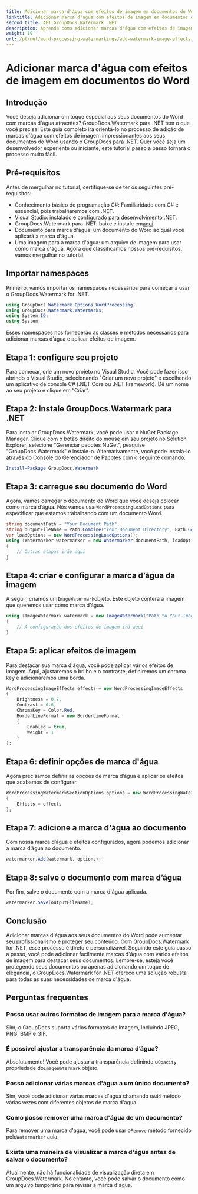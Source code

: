 ```yaml
---
title: Adicionar marca d'água com efeitos de imagem em documentos do Word
linktitle: Adicionar marca d'água com efeitos de imagem em documentos do Word
second_title: API GroupDocs.Watermark .NET
description: Aprenda como adicionar marcas d'água com efeitos de imagem aos seus documentos do Word usando GroupDocs.Watermark for .NET. Siga nosso guia passo a passo para obter resultados impressionantes.
weight: 19
url: /pt/net/word-processing-watermarkings/add-watermark-image-effects-word-docs/
---
```


# Adicionar marca d'água com efeitos de imagem em documentos do Word

## Introdução
Você deseja adicionar um toque especial aos seus documentos do Word com marcas d'água atraentes? GroupDocs.Watermark para .NET tem o que você precisa! Este guia completo irá orientá-lo no processo de adição de marcas d'água com efeitos de imagem impressionantes aos seus documentos do Word usando o GroupDocs para .NET. Quer você seja um desenvolvedor experiente ou iniciante, este tutorial passo a passo tornará o processo muito fácil.
## Pré-requisitos
Antes de mergulhar no tutorial, certifique-se de ter os seguintes pré-requisitos:
- Conhecimento básico de programação C#: Familiaridade com C# é essencial, pois trabalharemos com .NET.
- Visual Studio: instalado e configurado para desenvolvimento .NET.
-  GroupDocs.Watermark para .NET: baixe e instale em[aqui](https://releases.groupdocs.com/Watermark/net/).
- Documento para marca d'água: um documento do Word ao qual você aplicará a marca d'água.
- Uma imagem para a marca d'água: um arquivo de imagem para usar como marca d'água.
Agora que classificamos nossos pré-requisitos, vamos mergulhar no tutorial.
## Importar namespaces
Primeiro, vamos importar os namespaces necessários para começar a usar o GroupDocs.Watermark for .NET.
```csharp
using GroupDocs.Watermark.Options.WordProcessing;
using GroupDocs.Watermark.Watermarks;
using System.IO;
using System;
```
Esses namespaces nos fornecerão as classes e métodos necessários para adicionar marcas d’água e aplicar efeitos de imagem.
## Etapa 1: configure seu projeto
Para começar, crie um novo projeto no Visual Studio. Você pode fazer isso abrindo o Visual Studio, selecionando "Criar um novo projeto" e escolhendo um aplicativo de console C# (.NET Core ou .NET Framework). Dê um nome ao seu projeto e clique em “Criar”.
## Etapa 2: Instale GroupDocs.Watermark para .NET
Para instalar GroupDocs.Watermark, você pode usar o NuGet Package Manager. Clique com o botão direito do mouse em seu projeto no Solution Explorer, selecione "Gerenciar pacotes NuGet", pesquise "GroupDocs.Watermark" e instale-o.
Alternativamente, você pode instalá-lo através do Console do Gerenciador de Pacotes com o seguinte comando:
```powershell
Install-Package GroupDocs.Watermark
```
## Etapa 3: carregue seu documento do Word
 Agora, vamos carregar o documento do Word que você deseja colocar como marca d’água. Nós vamos usar`WordProcessingLoadOptions` para especificar que estamos trabalhando com um documento Word.
```csharp
string documentPath = "Your Document Path";
string outputFileName = Path.Combine("Your Document Directory", Path.GetFileName(documentPath));
var loadOptions = new WordProcessingLoadOptions();
using (Watermarker watermarker = new Watermarker(documentPath, loadOptions))
{
    // Outras etapas irão aqui
}
```
## Etapa 4: criar e configurar a marca d’água da imagem
 A seguir, criamos um`ImageWatermark`objeto. Este objeto conterá a imagem que queremos usar como marca d’água.
```csharp
using (ImageWatermark watermark = new ImageWatermark("Path to Your Image"))
{
    // A configuração dos efeitos de imagem irá aqui
}
```
## Etapa 5: aplicar efeitos de imagem
Para destacar sua marca d'água, você pode aplicar vários efeitos de imagem. Aqui, ajustaremos o brilho e o contraste, definiremos um chroma key e adicionaremos uma borda.
```csharp
WordProcessingImageEffects effects = new WordProcessingImageEffects
{
    Brightness = 0.7,
    Contrast = 0.6,
    ChromaKey = Color.Red,
    BorderLineFormat = new BorderLineFormat
    {
        Enabled = true,
        Weight = 1
    }
};
```
## Etapa 6: definir opções de marca d'água
Agora precisamos definir as opções de marca d’água e aplicar os efeitos que acabamos de configurar.
```csharp
WordProcessingWatermarkSectionOptions options = new WordProcessingWatermarkSectionOptions
{
    Effects = effects
};
```
## Etapa 7: adicione a marca d'água ao documento
Com nossa marca d’água e efeitos configurados, agora podemos adicionar a marca d’água ao documento.
```csharp
watermarker.Add(watermark, options);
```
## Etapa 8: salve o documento com marca d’água
Por fim, salve o documento com a marca d'água aplicada. 
```csharp
watermarker.Save(outputFileName);
```
## Conclusão
Adicionar marcas d'água aos seus documentos do Word pode aumentar seu profissionalismo e proteger seu conteúdo. Com GroupDocs.Watermark for .NET, esse processo é direto e personalizável. Seguindo este guia passo a passo, você pode adicionar facilmente marcas d'água com vários efeitos de imagem para destacar seus documentos. 
Lembre-se, esteja você protegendo seus documentos ou apenas adicionando um toque de elegância, o GroupDocs.Watermark for .NET oferece uma solução robusta para todas as suas necessidades de marca d'água. 
## Perguntas frequentes
### Posso usar outros formatos de imagem para a marca d'água?
Sim, o GroupDocs suporta vários formatos de imagem, incluindo JPEG, PNG, BMP e GIF.
### É possível ajustar a transparência da marca d’água?
 Absolutamente! Você pode ajustar a transparência definindo o`Opacity` propriedade do`ImageWatermark` objeto.
### Posso adicionar várias marcas d'água a um único documento?
 Sim, você pode adicionar várias marcas d'água chamando o`Add` método várias vezes com diferentes objetos de marca d'água.
### Como posso remover uma marca d'água de um documento?
 Para remover uma marca d'água, você pode usar o`Remove` método fornecido pelo`Watermarker` aula.
### Existe uma maneira de visualizar a marca d'água antes de salvar o documento?
Atualmente, não há funcionalidade de visualização direta em GroupDocs.Watermark. No entanto, você pode salvar o documento como um arquivo temporário para revisar a marca d'água.